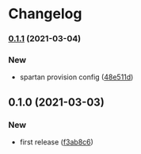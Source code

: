 # Changelog
### [0.1.1](https://github.com/spartan/http/compare/v0.1.0...v0.1.1) (2021-03-04)


### New

* spartan provision config ([48e511d](https://github.com/spartan/http/commit/48e511db1772e594f9ca9fbaf3dbdb3f5eb48f46))

## 0.1.0 (2021-03-03)


### New

* first release ([f3ab8c6](https://github.com/spartan/http/commit/f3ab8c6e01c9574c0573d611dd0192c933a7cf1f))
